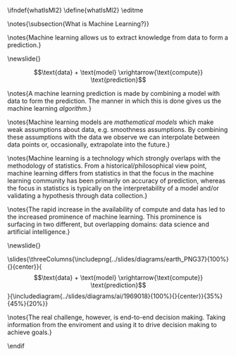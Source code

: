\ifndef{whatIsMl2}
\define{whatIsMl2}
\editme

\notes{\subsection{What is Machine Learning?}}

\notes{Machine learning allows us to extract knowledge from data to
form a prediction.}

\newslide{}

$$\text{data} + \text{model} \xrightarrow{\text{compute}} \text{prediction}$$

\notes{A machine learning prediction is made by combining a model with data to form the prediction. The manner in which this is done gives us the machine learning *algorithm*.}

\notes{Machine learning models are *mathematical models* which make weak assumptions about data, e.g. smoothness assumptions. By combining these assumptions with the data we observe we can interpolate between data points or, occasionally, extrapolate into the future.}

\notes{Machine learning is a technology which strongly overlaps with the methodology of statistics. From a historical/philosophical view point, machine learning differs from statistics in that the focus in the machine learning community has been primarily on accuracy of prediction, whereas the focus in statistics is typically on the interpretability of a model and/or validating a hypothesis through data collection.}

\notes{The rapid increase in the availability of compute and data has led to the increased prominence of machine learning. This prominence is surfacing in two different, but overlapping domains: data science and artificial intelligence.}

\newslide{}

\slides{\threeColumns{\includepng{../slides/diagrams/earth_PNG37}{100%}{}{center}}{$$\text{data} + \text{model} \xrightarrow{\text{compute}} \text{prediction}$$}{\includediagram{../slides/diagrams/ai/1969018}{100%}{}{center}}{35%}{45%}{20%}}

\notes{The real challenge, however, is end-to-end decision making. Taking information from the enviroment and using it to drive decision making to achieve goals.}

\endif
